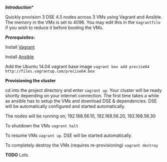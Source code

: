 ***Introduction****

Quickly provision 3 DSE 4.5 nodes across 3 VMs using Vagrant and Ansible. The memory in the VMs is set to 4096. You may edit this in the ```Vagrantfile``` if you wish to reduce it before booting the VMs.

***Prerequisites:***

Install [Vagrant](https://www.vagrantup.com/downloads)

Install [Ansible](http://docs.ansible.com/intro_installation.html)

Add the Ubuntu 14.04 vagrant base image ```vagrant box add precise64 http://files.vagrantup.com/precise64.box```

****Provisioning the cluster****

cd into the project directory and enter ```vagrant up```. Your cluster will be ready shortly depending on your internet connection. The first time takes a while as ansible has to setup the VMs and download DSE & dependencies. DSE will be automatically configured and started automatically.

The nodes will be running on; 192.168.56.10, 192.168.56.20, 192.168.56.30

To shutdown the VMs ```vagrant halt```

To resume VMs ```vagrant up```. DSE will be started automatically.

To completely destroy the VMs (requires re-provisioning) ```vagrant destroy```

**TODO** Lots. 
